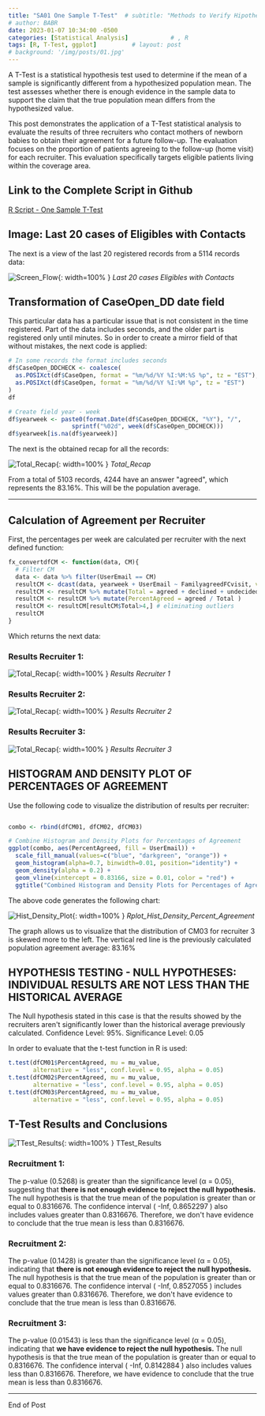 ```yaml
---
title: "SA01 One Sample T-Test"  # subtitle: "Methods to Verify Hipothesis about samples vs populationsDescription of R Scripts for data processing."
# author: BABR
date: 2023-01-07 10:34:00 -0500
categories: [Statistical Analysis]            # , R
tags: [R, T-Test, ggplot]          # layout: post
# background: '/img/posts/01.jpg'
---
```


A T-Test is a statistical hypothesis test used to determine if the mean of a sample is significantly different from a hypothesized population mean. The test assesses whether there is enough evidence in the sample data to support the claim that the true population mean differs from the hypothesized value.

This post demonstrates the application of a T-Test statistical analysis to evaluate the results of three recruiters who contact mothers of newborn babies to obtain their agreement for a future follow-up. The evaluation focuses on the proportion of patients agreeing to the follow-up (home visit) for each recruiter. This evaluation specifically targets eligible patients living within the coverage area.

## Link to the Complete Script in Github

[R Script - One Sample T-Test](https://github.com/albarey33/Statistical_Analysis_R/blob/main/SA01%20One_Sample_T-Test%20FC_Recruitment.R)




<!--- #### Brief Description: --->



## Image: Last 20 cases of Eligibles with Contacts

The next is a view of the last 20 registered records from a 5114 records data:

![Screen_Flow](/images/Statistical/Tail_20cases.PNG){: width=100% }
_Last 20 cases Eligibles with Contacts_

## Transformation of CaseOpen_DD date field

This particular data has a particular issue that is not consistent in the time registered. Part of the data includes seconds, and the older part is registered only until minutes. So in order to create a mirror field of that without mistakes, the next code is applied:

```R
# In some records the format includes seconds 
df$CaseOpen_DDCHECK <- coalesce(
  as.POSIXct(df$CaseOpen, format = "%m/%d/%Y %I:%M:%S %p", tz = "EST"),
  as.POSIXct(df$CaseOpen, format = "%m/%d/%Y %I:%M %p", tz = "EST")
)
df

# Create field year - week
df$yearweek <- paste0(format.Date(df$CaseOpen_DDCHECK, "%Y"), "/", 
                  sprintf("%02d", week(df$CaseOpen_DDCHECK)))
df$yearweek[is.na(df$yearweek)]

```

The next is the obtained recap for all the records: 

![Total_Recap](/images/Statistical/Total_Recap.PNG){: width=100% }
_Total_Recap_

From a total of 5103 records, 4244 have an answer "agreed", which represents the 83.16%. This will be the population average.

___

## Calculation of Agreement per Recruiter

First, the percentages per week are calculated per recruiter with the next defined function: 

```R
fx_convertdfCM <- function(data, CM){
  # Filter CM
  data <- data %>% filter(UserEmail == CM)
  resultCM <- dcast(data, yearweek + UserEmail ~ FamilyagreedFCvisit, value.var = "n", fill = 0)
  resultCM <- resultCM %>% mutate(Total = agreed + declined + undecided + undetermined  )
  resultCM <- resultCM %>% mutate(PercentAgreed = agreed / Total )
  resultCM <- resultCM[resultCM$Total>4,] # eliminating outliers
  resultCM
}
```

Which returns the next data: 

### Results Recruiter 1: 

![Total_Recap](/images/Statistical/ResultsCM01.PNG){: width=100% }
_Results Recruiter 1_

### Results Recruiter 2: 

![Total_Recap](/images/Statistical/ResultsCM02.PNG){: width=100% }
_Results Recruiter 2_

### Results Recruiter 3: 

![Total_Recap](/images/Statistical/ResultsCM03.PNG){: width=100% }
_Results Recruiter 3_


## HISTOGRAM AND DENSITY PLOT OF PERCENTAGES OF AGREEMENT

Use the following code to visualize the distribution of results per recruiter:

```R

combo <- rbind(dfCM01, dfCM02, dfCM03)

# Combine Histogram and Density Plots for Percentages of Agreement
ggplot(combo, aes(PercentAgreed, fill = UserEmail)) +
  scale_fill_manual(values=c("blue", "darkgreen", "orange")) +
  geom_histogram(alpha=0.7, binwidth=0.01, position="identity") +
  geom_density(alpha = 0.2) +
  geom_vline(xintercept = 0.83166, size = 0.01, color = "red") + 
  ggtitle("Combined Histogram and Density Plots for Percentages of Agreement")

```

The above code generates the following chart:

![Hist_Density_Plot](/images/Statistical/SA01/Rplot_Hist_Density_Percent_Agreement.PNG){: width=100% }
_Rplot_Hist_Density_Percent_Agreement_

The graph allows us to visualize that the distribution of CM03 for recruiter 3 is skewed more to the left. The vertical red line is the previously calculated population agreement average: 83.16%


## HYPOTHESIS TESTING - NULL HYPOTHESES: INDIVIDUAL RESULTS ARE NOT LESS THAN THE HISTORICAL AVERAGE

The Null hypothesis stated in this case is that the results showed by the recruiters aren't significantly lower than the historical average previously calculated. Confidence Level: 95%. Significance Level: 0.05

In order to evaluate that the t-test function in R is used: 

```R
t.test(dfCM01$PercentAgreed, mu = mu_value, 
       alternative = "less", conf.level = 0.95, alpha = 0.05)
t.test(dfCM02$PercentAgreed, mu = mu_value, 
       alternative = "less", conf.level = 0.95, alpha = 0.05)
t.test(dfCM03$PercentAgreed, mu = mu_value, 
       alternative = "less", conf.level = 0.95, alpha = 0.05)

```

## T-Test Results and Conclusions

![TTest_Results](/images/Statistical/TTest_Results.PNG){: width=100% }
TTest_Results

### Recruitment 1: 
The p-value (0.5268) is greater than the significance level (α = 0.05), suggesting that <b>there is not enough evidence to reject the null hypothesis.</b> The null hypothesis is that the true mean of the population is greater than or equal to 0.8316676. The confidence interval ( -Inf, 0.8652297 ) also includes values greater than 0.8316676. Therefore, we don't have evidence to conclude that the true mean is less than 0.8316676.

### Recruitment 2:
The p-value (0.1428) is greater than the significance level (α = 0.05), indicating that <b>there is not enough evidence to reject the null hypothesis.</b> The null hypothesis is that the true mean of the population is greater than or equal to 0.8316676. The confidence interval ( -Inf, 0.8527055 ) includes values greater than 0.8316676. Therefore, we don't have evidence to conclude that the true mean is less than 0.8316676.

### Recruitment 3:
The p-value (0.01543) is less than the significance level (α = 0.05), indicating that <b>we have evidence to reject the null hypothesis.</b> The null hypothesis is that the true mean of the population is greater than or equal to 0.8316676. The confidence interval ( -Inf, 0.8142884 ) also includes values less than 0.8316676. Therefore, we have evidence to conclude that the true mean is less than 0.8316676.



___

End of Post

